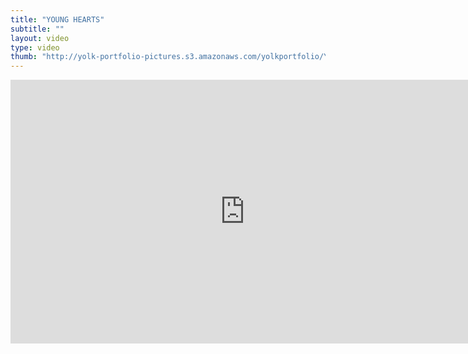 ```yaml
---
title: "YOUNG HEARTS"
subtitle: ""
layout: video
type: video
thumb: "http://yolk-portfolio-pictures.s3.amazonaws.com/yolkportfolio/YOUNGHEARTS.jpg"
---
```


<iframe src="http://player.vimeo.com/video/25884538?title=0&amp;byline=0&amp;portrait=0&amp;autoplay=1" width="750" height="422" frameborder="0"></iframe>


